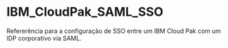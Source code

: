 # IBM_CloudPak_SAML_SSO
Refererência para a configuração de SSO entre um IBM Cloud Pak com um IDP corporativo via SAML.
